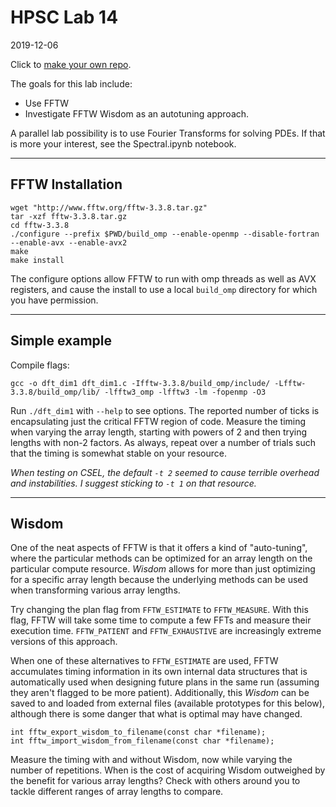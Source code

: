 # HPSC Lab 14
2019-12-06

Click to [make your own repo](https://classroom.github.com/a/ybZp1i5C).

The goals for this lab include:
* Use FFTW
* Investigate FFTW Wisdom as an autotuning approach.

A parallel lab possibility is to use Fourier Transforms for solving PDEs.  If that is more your interest, see the Spectral.ipynb notebook.

-----

## FFTW Installation

```
wget "http://www.fftw.org/fftw-3.3.8.tar.gz"
tar -xzf fftw-3.3.8.tar.gz
cd fftw-3.3.8
./configure --prefix $PWD/build_omp --enable-openmp --disable-fortran --enable-avx --enable-avx2
make
make install
```

The configure options allow FFTW to run with omp threads as well as AVX registers, and cause the install to use a local `build_omp` directory for which you have permission.

-----

## Simple example

Compile flags:
```
gcc -o dft_dim1 dft_dim1.c -Ifftw-3.3.8/build_omp/include/ -Lfftw-3.3.8/build_omp/lib/ -lfftw3_omp -lfftw3 -lm -fopenmp -O3
```

Run `./dft_dim1` with `--help` to see options.  The reported number of ticks is encapsulating just the critical FFTW region of code.  Measure the timing when varying the array length, starting with powers of 2 and then trying lengths with non-2 factors.  As always, repeat over a number of trials such that the timing is somewhat stable on your resource.

*When testing on CSEL, the default `-t 2` seemed to cause terrible overhead and instabilities.  I suggest sticking to `-t 1` on that resource.*


-----

## Wisdom

One of the neat aspects of FFTW is that it offers a kind of "auto-tuning", where the particular methods can be optimized for an array length on the particular compute resource.  *Wisdom* allows for more than just optimizing for a specific array length because the underlying methods can be used when transforming various array lengths.

Try changing the plan flag from `FFTW_ESTIMATE` to `FFTW_MEASURE`.  With this flag, FFTW will take some time to compute a few FFTs and measure their execution time.  `FFTW_PATIENT` and `FFTW_EXHAUSTIVE` are increasingly extreme versions of this approach.

When one of these alternatives to `FFTW_ESTIMATE` are used, FFTW accumulates timing information in its own internal data structures that is automatically used when designing future plans in the same run (assuming they aren't flagged to be more patient).  Additionally, this *Wisdom* can be saved to and loaded from external files (available prototypes for this below), although there is some danger that what is optimal may have changed.
```
int fftw_export_wisdom_to_filename(const char *filename);
int fftw_import_wisdom_from_filename(const char *filename);
```

Measure the timing with and without Wisdom, now while varying the number of repetitions.  When is the cost of acquiring Wisdom outweighed by the benefit for various array lengths?  Check with others around you to tackle different ranges of array lengths to compare.